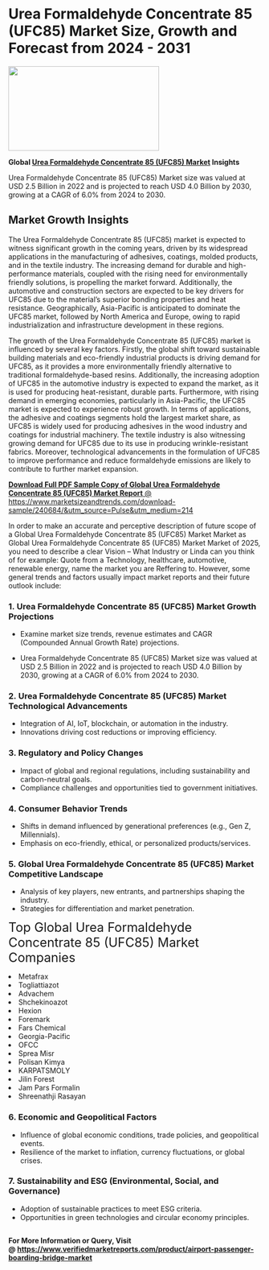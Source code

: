 <H1>Urea Formaldehyde Concentrate 85 (UFC85) Market Size, Growth and Forecast from 2024 - 2031</H1><img class="aligncenter size-medium wp-image-584254" src="https://thirdeyenews.in/wp-content/uploads/2024/09/Global-Market-Research-300x168.jpeg" alt="" width="300" height="168" /><p><strong>Global&nbsp;<a href="https://www.marketsizeandtrends.com/download-sample/240684/&amp;utm_source=Pulse&amp;utm_medium=214">Urea Formaldehyde Concentrate 85 (UFC85) Market</a> Insights</strong></p><p>Urea Formaldehyde Concentrate 85 (UFC85) Market size was valued at USD 2.5 Billion in 2022 and is projected to reach USD 4.0 Billion by 2030, growing at a CAGR of 6.0% from 2024 to 2030.</p><p><h2>Market Growth Insights</h2> <p>The Urea Formaldehyde Concentrate 85 (UFC85) market is expected to witness significant growth in the coming years, driven by its widespread applications in the manufacturing of adhesives, coatings, molded products, and in the textile industry. The increasing demand for durable and high-performance materials, coupled with the rising need for environmentally friendly solutions, is propelling the market forward. Additionally, the automotive and construction sectors are expected to be key drivers for UFC85 due to the material’s superior bonding properties and heat resistance. Geographically, Asia-Pacific is anticipated to dominate the UFC85 market, followed by North America and Europe, owing to rapid industrialization and infrastructure development in these regions.</p> <p><a href="#"></a></p> <p>The growth of the Urea Formaldehyde Concentrate 85 (UFC85) market is influenced by several key factors. Firstly, the global shift toward sustainable building materials and eco-friendly industrial products is driving demand for UFC85, as it provides a more environmentally friendly alternative to traditional formaldehyde-based resins. Additionally, the increasing adoption of UFC85 in the automotive industry is expected to expand the market, as it is used for producing heat-resistant, durable parts. Furthermore, with rising demand in emerging economies, particularly in Asia-Pacific, the UFC85 market is expected to experience robust growth. In terms of applications, the adhesive and coatings segments hold the largest market share, as UFC85 is widely used for producing adhesives in the wood industry and coatings for industrial machinery. The textile industry is also witnessing growing demand for UFC85 due to its use in producing wrinkle-resistant fabrics. Moreover, technological advancements in the formulation of UFC85 to improve performance and reduce formaldehyde emissions are likely to contribute to further market expansion.</p> <p><a href="#"></p><p><span class=""><strong>Download Full PDF Sample Copy of Global Urea Formaldehyde Concentrate 85 (UFC85) Market Report</strong> @ <a href="https://www.marketsizeandtrends.com/download-sample/240684/&amp;utm_source=Pulse&amp;utm_medium=214" target="_blank">https://www.marketsizeandtrends.com/download-sample/240684/&amp;utm_source=Pulse&amp;utm_medium=214</a></span></p><p>In order to make an accurate and perceptive description of future scope of a Global&nbsp;Urea Formaldehyde Concentrate 85 (UFC85) Market Market as Global&nbsp;Urea Formaldehyde Concentrate 85 (UFC85) Market Market of 2025, you need to describe a clear Vision &ndash; What Industry or Linda can you think of for example: Quote from a Technology, healthcare, automotive, renewable energy, name the market you are Reffering to. However, some general trends and factors usually impact market reports and their future outlook include:</p><h3>1.&nbsp;<strong>Urea Formaldehyde Concentrate 85 (UFC85) Market Growth Projections</strong></h3><ul><li>Examine market size trends, revenue estimates and CAGR (Compounded Annual Growth Rate) projections.</li><li><p>Urea Formaldehyde Concentrate 85 (UFC85) Market size was valued at USD 2.5 Billion in 2022 and is projected to reach USD 4.0 Billion by 2030, growing at a CAGR of 6.0% from 2024 to 2030.</p></li></ul><h3>2.&nbsp;<strong>Urea Formaldehyde Concentrate 85 (UFC85) Market Technological Advancements</strong></h3><ul><li>Integration of AI, IoT, blockchain, or automation in the industry.</li><li>Innovations driving cost reductions or improving efficiency.</li></ul><h3>3.&nbsp;<strong>Regulatory and Policy Changes</strong></h3><ul><li>Impact of global and regional regulations, including sustainability and carbon-neutral goals.</li><li>Compliance challenges and opportunities tied to government initiatives.</li></ul><h3>4.&nbsp;<strong>Consumer Behavior Trends</strong></h3><ul><li>Shifts in demand influenced by generational preferences (e.g., Gen Z, Millennials).</li><li>Emphasis on eco-friendly, ethical, or personalized products/services.</li></ul><h3>5.&nbsp;<strong>Global Urea Formaldehyde Concentrate 85 (UFC85) Market Competitive Landscape</strong></h3><ul><li>Analysis of key players, new entrants, and partnerships shaping the industry.</li><li>Strategies for differentiation and market penetration.</li></ul><p data-pm-slice="1 1 []"><span style="color: inherit; font-family: inherit; font-size: 25px;">Top Global Urea Formaldehyde Concentrate 85 (UFC85) Market Companies</span></p><div class="" data-test-id=""><p><li>Metafrax</li><li> Togliattiazot</li><li> Advachem</li><li> Shchekinoazot</li><li> Hexion</li><li> Foremark</li><li> Fars Chemical</li><li> Georgia-Pacific</li><li> OFCC</li><li> Sprea Misr</li><li> Polisan Kimya</li><li> KARPATSMOLY</li><li> Jilin Forest</li><li> Jam Pars Formalin</li><li> Shreenathji Rasayan</li></p></div><h3>6.&nbsp;<strong>Economic and Geopolitical Factors</strong></h3><ul><li>Influence of global economic conditions, trade policies, and geopolitical events.</li><li>Resilience of the market to inflation, currency fluctuations, or global crises.</li></ul><h3>7.&nbsp;<strong>Sustainability and ESG (Environmental, Social, and Governance)</strong></h3><ul><li>Adoption of sustainable practices to meet ESG criteria.</li><li>Opportunities in green technologies and circular economy principles.</li></ul><h2><strong style="font-size: 14px;">For More Information or Query, Visit @&nbsp;</strong><a style="background-color: #ffffff; font-size: 14px;" href="https://www.marketsizeandtrends.com/report/urea-formaldehyde-concentrate-85-ufc85-market/" target="_blank">https://www.verifiedmarketreports.com/product/airport-passenger-boarding-bridge-market</a></h2>
